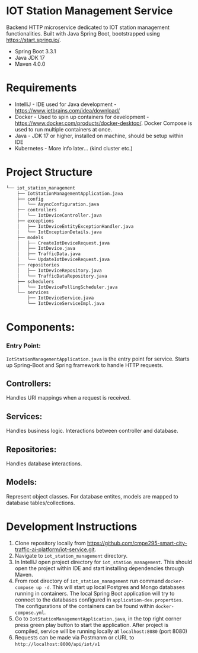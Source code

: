 # IOT Station Management Service



Backend HTTP microservice dedicated to IOT station management functionalities. Built with Java Spring Boot, bootstrapped using https://start.spring.io/.

* Spring Boot 3.3.1
* Java JDK 17
* Maven 4.0.0

# Requirements
* IntelliJ - IDE used for Java development - https://www.jetbrains.com/idea/download/
* Docker - Used to spin up containers for development - https://www.docker.com/products/docker-desktop/. Docker Compose is used to run multiple containers at once.
* Java - JDK 17 or higher, installed on machine, should be setup within IDE
* Kubernetes - More info later... (kind cluster etc.)



# Project Structure
```bash
└── iot_station_management
    ├── IotStationManagementApplication.java
    ├── config
    │   └── AsyncConfiguration.java
    ├── controllers
    │   └── IotDeviceController.java
    ├── exceptions
    │   ├── IotDeviceEntityExceptionHandler.java
    │   └── IotExceptionDetails.java
    ├── models
    │   ├── CreateIotDeviceRequest.java
    │   ├── IotDevice.java
    │   ├── TrafficData.java
    │   └── UpdateIotDeviceRequest.java
    ├── repositories
    │   ├── IotDeviceRepository.java
    │   └── TrafficDataRepository.java
    ├── schedulers
    │   └── IotDevicePollingScheduler.java
    └── services
        ├── IotDeviceService.java
        └── IotDeviceServiceImpl.java
```


# Components:

### Entry Point:
`IotStationManagementApplication.java` is the entry point for service. Starts up Spring-Boot and Spring framework to handle HTTP requests.

## Controllers:

Handles URI mappings when a request is received.

## Services:

Handles business logic. Interactions between controller and database.

## Repositories:

Handles database interactions.

## Models:

Represent object classes. For database entites, models are mapped to database tables/collections.

# Development Instructions

1. Clone repository locally from https://github.com/cmpe295-smart-city-traffic-ai-platform/iot-service.git. 
2. Navigate to `iot_station_management` directory.
3. In IntelliJ open project directory for `iot_station_management`. This should open the project within IDE and start installing dependencies through Maven.
4. From root directory of `iot_station_management` run command `docker-compose up -d`. This will start up local Postgres and Mongo databases running in containers. The local Spring Boot application will try to connect to the databases configured in `application-dev.properties`. The configurations of the containers can be found within `docker-compose.yml`. 
5. Go to `IotStationManagementApplication.java`, in the top right corner press green play button to start the application. After project is compiled, service will be running locally at `localhost:8080` (port 8080)
6. Requests can be made via Postmanm or cURL to `http://localhost:8000/api/iot/v1` 
